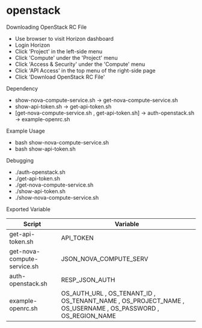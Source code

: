 # openstack

Downloading OpenStack RC File
- Use browser to visit Horizon dashboard
- Login Horizon
- Click 'Project' in the left-side menu
- Click 'Compute' under the 'Project' menu
- Click 'Access & Security' under the 'Compute' menu
- Click 'API Access' in the top menu of the right-side page
- Click 'Download OpenStack RC File'

Dependency
- show-nova-compute-service.sh -> get-nova-compute-service.sh
- show-api-token.sh -> get-api-token.sh
- [get-nova-compute-service.sh , get-api-token.sh] -> auth-openstack.sh -> example-openrc.sh
 
Example Usage
- bash show-nova-compute-service.sh
- bash show-api-token.sh

Debugging
- ./auth-openstack.sh
- ./get-api-token.sh
- ./get-nova-compute-service.sh
- ./show-api-token.sh
- ./show-nova-compute-service.sh

Exported Variable

| Script  | Variable |
| ------------- | ------------- |
| get-api-token.sh  | API_TOKEN  |
| get-nova-compute-service.sh  | JSON_NOVA_COMPUTE_SERV  |
| auth-openstack.sh  | RESP_JSON_AUTH  |
| example-openrc.sh  | OS_AUTH_URL , OS_TENANT_ID , OS_TENANT_NAME , OS_PROJECT_NAME , OS_USERNAME , OS_PASSWORD , OS_REGION_NAME  |


